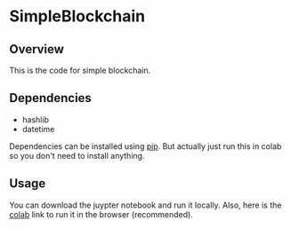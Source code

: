 # SimpleBlockchain

## Overview 

This is the code for simple blockchain. 

## Dependencies

* hashlib
* datetime

Dependencies can be installed using [pip](https://pypi.org/project/pip/). But actually just run this in colab so you don't need to install anything. 

## Usage 

You can download the juypter notebook and run it locally. Also, here is the [colab](https://colab.research.google.com/drive/1sLAFXSa9S_R2CWLPNrPCJ05Px52FbQeI) link to run it in the browser (recommended). 


